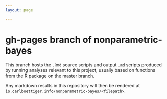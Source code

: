 ```yaml
---
layout: page

---
```


gh-pages branch of nonparametric-bayes
===========================


This branch hosts the `.Rmd` source scripts and output `.md`
scripts produced by running analyses relevant to this project,
usually based on functions from the R package on the master branch.

Any markdown results in this repository will then be rendered at
`io.carlboettiger.info/nonparametric-bayes/<filepath>`.

